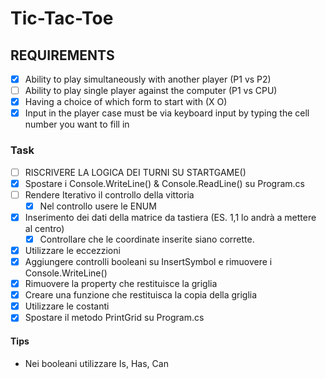 # Tic-Tac-Toe

## REQUIREMENTS
- [X] Ability to play simultaneously with another player (P1 vs P2)
- [ ] Ability to play single player against the computer (P1 vs CPU)
- [X] Having a choice of which form to start with (X O)
- [X] Input in the player case must be via keyboard input by typing the cell number you want to fill in

### Task
- [ ] RISCRIVERE LA LOGICA DEI TURNI SU STARTGAME()
- [X] Spostare i Console.WriteLine() & Console.ReadLine() su Program.cs
- [ ] Rendere Iterativo il controllo della vittoria
	- [X] Nel controllo usere le ENUM
- [X] Inserimento dei dati della  matrice da tastiera (ES. 1,1 lo andrà a mettere al centro)
	- [X] Controllare che le coordinate inserite siano corrette.
- [X] Utilizzare le eccezzioni
- [X] Aggiungere controlli booleani su InsertSymbol e rimuovere i Console.WriteLine()
- [X] Rimuovere la property che restituisce la griglia
- [X] Creare una funzione che restituisca la copia della griglia 
- [X] Utilizzare le costanti
- [X] Spostare il metodo PrintGrid su Program.cs

#### Tips

- Nei booleani utilizzare Is, Has, Can

